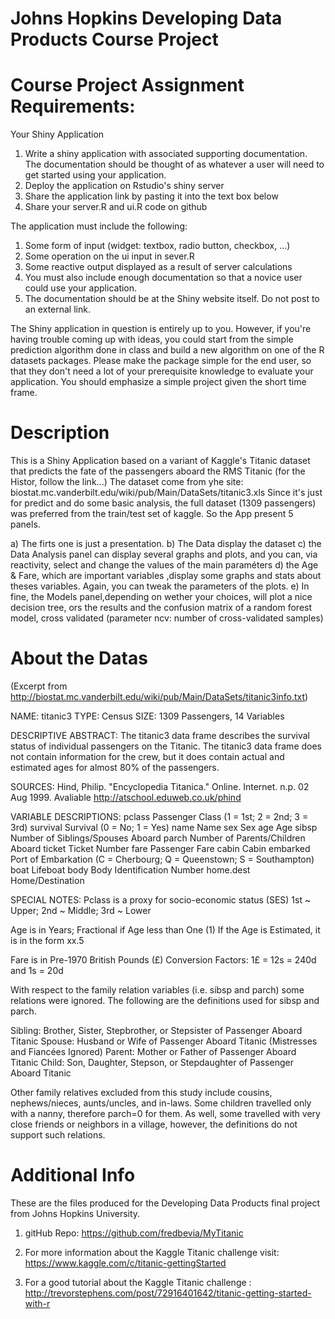 Johns Hopkins Developing Data Products Course Project 
=====================================================

Course Project Assignment Requirements:
=======================================

Your Shiny Application

1.  Write a shiny application with associated supporting documentation. The documentation should be thought of as         whatever a user will need to get started using your application.
2.  Deploy the application on Rstudio's shiny server
3.  Share the application link by pasting it into the text box below
4.  Share your server.R and ui.R code on github

The application must include the following:

1.  Some form of input (widget: textbox, radio button, checkbox, ...)
2.  Some operation on the ui input in sever.R
3.  Some reactive output displayed as a result of server calculations
4.  You must also include enough documentation so that a novice user could use your application.
5.  The documentation should be at the Shiny website itself. Do not post to an external link.

The Shiny application in question is entirely up to you. However, if you're having trouble coming up with ideas, you could start from the simple prediction algorithm done in class and build a new algorithm on one of the R datasets packages. Please make the package simple for the end user, so that they don't need a lot of your prerequisite knowledge to evaluate your application. You should emphasize a simple project given the short time frame.  

Description 
============

This is a Shiny Application based on a variant of Kaggle's Titanic dataset that predicts the fate of the passengers aboard the RMS Titanic (for the Histor, follow the link...)
The dataset come from yhe site:
biostat.mc.vanderbilt.edu/wiki/pub/Main/DataSets/titanic3.xls
Since it's just for predict and do some basic analysis, the full dataset (1309 passengers) was preferred from the train/test set of kaggle.
So the App present 5 panels.

a) The firts one is just a presentation.
b) The Data  display the dataset
c) the Data Analysis panel  can display several graphs and plots, and you can, via reactivity, select and change the values of the main paraméters
d) the Age & Fare, which are important variables ,display some graphs and stats about theses variables. Again, you can tweak the parameters of the plots.
e) In fine, the Models panel,depending on wether your choices, will plot a nice decision tree, ors the results and the confusion matrix of a random forest model, cross validated (parameter ncv: number of cross-validated samples)

About the Datas
==============================

(Excerpt from http://biostat.mc.vanderbilt.edu/wiki/pub/Main/DataSets/titanic3info.txt)

NAME:  titanic3
TYPE:  Census
SIZE:  1309 Passengers, 14 Variables

DESCRIPTIVE ABSTRACT: The titanic3 data frame describes the survival
status of individual passengers on the Titanic.  The titanic3 data
frame does not contain information for the crew, but it does contain
actual and estimated ages for almost 80% of the passengers.

SOURCES: Hind, Philip.  "Encyclopedia Titanica."  Online.  Internet.
n.p.  02 Aug 1999.  Avaliable http://atschool.eduweb.co.uk/phind

VARIABLE DESCRIPTIONS:
pclass          Passenger Class
                (1 = 1st; 2 = 2nd; 3 = 3rd)
survival        Survival
                (0 = No; 1 = Yes)
name            Name
sex             Sex
age             Age
sibsp           Number of Siblings/Spouses Aboard
parch           Number of Parents/Children Aboard
ticket          Ticket Number
fare            Passenger Fare
cabin           Cabin
embarked        Port of Embarkation
                (C = Cherbourg; Q = Queenstown; S = Southampton)
boat            Lifeboat
body            Body Identification Number
home.dest       Home/Destination

SPECIAL NOTES:
Pclass is a proxy for socio-economic status (SES)
 1st ~ Upper; 2nd ~ Middle; 3rd ~ Lower

Age is in Years; Fractional if Age less than One (1)
 If the Age is Estimated, it is in the form xx.5

Fare is in Pre-1970 British Pounds (£)
 Conversion Factors:  1£ = 12s = 240d and 1s = 20d

With respect to the family relation variables (i.e. sibsp and parch)
some relations were ignored.  The following are the definitions used
for sibsp and parch.

Sibling:  Brother, Sister, Stepbrother, or Stepsister of Passenger Aboard Titanic
Spouse:   Husband or Wife of Passenger Aboard Titanic (Mistresses and Fiancées Ignored)
Parent:   Mother or Father of Passenger Aboard Titanic
Child:    Son, Daughter, Stepson, or Stepdaughter of Passenger Aboard Titanic

Other family relatives excluded from this study include cousins,
nephews/nieces, aunts/uncles, and in-laws.  Some children travelled
only with a nanny, therefore parch=0 for them.  As well, some
travelled with very close friends or neighbors in a village, however,
the definitions do not support such relations.


Additional Info
===============


These are the files produced for the Developing Data Products final project from Johns Hopkins University.

1. gitHub Repo: https://github.com/fredbevia/MyTitanic                  
    


2.  For more information about the Kaggle Titanic challenge visit:
    https://www.kaggle.com/c/titanic-gettingStarted

3.  For a good tutorial about the Kaggle Titanic challenge :
    http://trevorstephens.com/post/72916401642/titanic-getting-started-with-r





